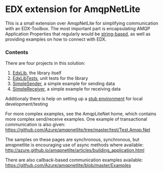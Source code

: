 # EDX extension for AmqpNetLite

This is a small extension over AmqpNetLite for simplifying communication with an EDX-Toolbox. The most important part is encapsulating AMQP Application Properties that regularly would be [string-based](EdxLib/Constants.cs), as well as providing examples on how to connect with EDX.

### Contents
There are four projects in this solution: 
1. [EdxLib](EdxLib), the library itself
1. [EdxLibTests](EdxLibTests), unit tests for the library
1. [SimpleSender](SimpleSender), a simple example for sending data 
1. [SimpleReceiver](SimpleReceiver), a simple example for receiving data

Additionaly there is help on setting up a [stub environment](SETUP.md) for local development/testing

For more complex examples, see the AmqpLiteNet home, which contains more complex send/receive examples. One example of transactional communication is also given:
https://github.com/Azure/amqpnetlite/tree/master/test/Test.Amqp.Net

The samples on these pages are synchronous, synchronous, but amqpnetlite is encouraging use of async methods where available:
http://azure.github.io/amqpnetlite/articles/building_application.html

There are also callback-based communication examples available: 
https://github.com/Azure/amqpnetlite/blob/master/Examples
